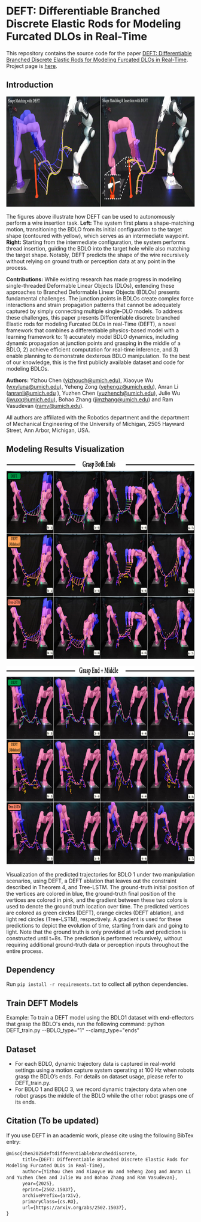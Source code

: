 # DEFT: Differentiable Branched Discrete Elastic Rods for Modeling Furcated DLOs in Real-Time

This repository contains the source code for the paper [DEFT: Differentiable Branched Discrete Elastic Rods for Modeling Furcated DLOs in Real-Time](https://arxiv.org/abs/2502.15037). Project page is [here](https://roahmlab.github.io/DEFT/).

## Introduction
<p align="center">
  <img height="295" width=1200" src="/demo_image.png"/>
</p>

The figures above illustrate how DEFT can be used to autonomously perform a wire insertion task.
**Left:** The system first plans a shape-matching motion, transitioning the BDLO from its initial configuration to the target shape (contoured with yellow), which serves as an intermediate waypoint.
**Right:** Starting from the intermediate configuration, the system performs thread insertion, guiding the BDLO into the target hole while also matching the target shape. Notably, DEFT predicts the shape of the wire recursively without relying on ground truth or perception data at any point in the process.

**Contributions:** While existing research has made progress in modeling single-threaded Deformable Linear Objects (DLOs), extending these approaches to Branched Deformable Linear Objects (BDLOs) presents fundamental challenges. 
The junction points in BDLOs create complex force interactions and strain propagation patterns that cannot be adequately captured by simply connecting multiple single-DLO models.
To address these challenges, this paper presents Differentiable discrete branched Elastic rods for modeling Furcated DLOs in real-Time (DEFT), a novel framework that combines a differentiable physics-based model with a learning framework to: 1) accurately model BDLO dynamics, including dynamic propagation at junction points and grasping in the middle of a BDLO, 2) achieve efficient computation for real-time inference, and 3) enable planning to demonstrate dexterous BDLO manipulation. To the best of our knowledge, this is the first publicly available dataset and code for modeling BDLOs.

**Authors:** Yizhou Chen (yizhouch@umich.edu),  Xiaoyue Wu (wxyluna@umich.edu), Yeheng Zong (yehengz@umich.edu), Anran Li (anranli@umich.edu ), Yuzhen Chen (yuzhench@umich.edu), Julie Wu (jwuxx@umich.edu), Bohao Zhang (jimzhang@umich.edu) and Ram Vasudevan (ramv@umich.edu).

All authors are affiliated with the Robotics department and the department of Mechanical Engineering of the University of Michigan, 2505 Hayward Street, Ann Arbor, Michigan, USA.

## Modeling Results Visualization
<p align="center">
  <img height="530" width=1200" src="/modeling_demo.png"/>
</p>
<p align="center">
  <img height="530" width=1200" src="/modeling_demo2.png"/>
</p>
Visualization of the predicted trajectories for BDLO 1 under two manipulation scenarios, using DEFT, a DEFT ablation that leaves out the constraint described in Theorem 4, and Tree-LSTM. The ground-truth initial position of the vertices are colored in blue, the ground-truth final position of the vertices are colored in pink, and the gradient between these two colors is used to denote the ground truth location over time. 
The predicted vertices are colored as green circles (DEFT), orange circles (DEFT ablation), and light red circles (Tree-LSTM), respectively.
A gradient is used for these predictions to depict the evolution of time, starting from dark and going to light.
Note that the ground truth is only provided at t=0s and prediction is constructed until t=8s.
The prediction is performed recursively, without requiring additional ground-truth data or perception inputs throughout the entire process.

## Dependency 
Run `pip install -r requirements.txt` to collect all python dependencies.

## Train DEFT Models
Example: To train a DEFT model using the BDLO1 dataset with end-effectors that grasp the BDLO's ends, run the following command: python DEFT_train.py --BDLO_type="1" --clamp_type="ends"

## Dataset
- For each BDLO, dynamic trajectory data is captured in real-world settings using a motion capture system operating at 100 Hz when robots grasp the BDLO’s ends. For details on dataset usage, please refer to DEFT_train.py.
- For BDLO 1 and BDLO 3, we record dynamic trajectory data when one robot grasps the middle of the BDLO while the other robot grasps one of its ends.

## Citation (To be updated)
If you use DEFT in an academic work, please cite using the following BibTex entry:
```
@misc{chen2025deftdifferentiablebrancheddiscrete,
      title={DEFT: Differentiable Branched Discrete Elastic Rods for Modeling Furcated DLOs in Real-Time}, 
      author={Yizhou Chen and Xiaoyue Wu and Yeheng Zong and Anran Li and Yuzhen Chen and Julie Wu and Bohao Zhang and Ram Vasudevan},
      year={2025},
      eprint={2502.15037},
      archivePrefix={arXiv},
      primaryClass={cs.RO},
      url={https://arxiv.org/abs/2502.15037}, 
}
```


